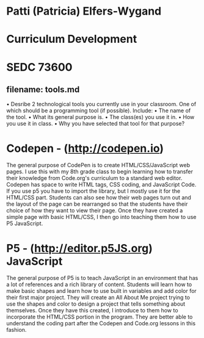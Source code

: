 # Patti (Patricia) Elfers-Wygand
# Curriculum Development 
# SEDC 73600


## filename: tools.md
• Desribe 2 technological tools you currently use in your classroom. One of which should be a programming tool (if possible). Include:
   • The name of the tool.
   • What its general purpose is.
   • The class(es) you use it in.
   • How you use it in class.
   • Why you have selected that tool for that purpose?
  
 # Codepen  - (http://codepen.io)
 The general purpose of CodePen is to create HTML/CSS/JavaScript web pages.  I use this with my 8th grade class to begin learning how to transfer 
 their knowledge from Code.org's curriculum to a standard web editor. Codepen has space to write HTML tags, CSS coding, and JavaScript Code.  If you 
 use p5 you have to import the library, but I mostly use it for the HTML/CSS part.  Students can also see how their web pages turn out and the layout 
 of the page can be rearranged so that the students have their choice of how they want to view their page.  Once they have created a simple page with 
 basic HTML/CSS, I then go into teaching them how to use P5 JavaScript.  
 
 # P5 - (http://editor.p5JS.org) JavaScript
 
 The general purpose of P5 is to teach JavaScript in an environment that has a lot of references and a rich library of content.  Students will learn
 how to make basic shapes and learn how to use built in variables and add color for their first major project.  They will create an All About Me 
 project trying to use the shapes and color to design a project that tells something about themselves.  Once they have this created, I introduce to   them how to incorporate the HTML/CSS portion in the program.  They are better able to understand the coding part after the Codepen and Code.org lessons in this fashion.
